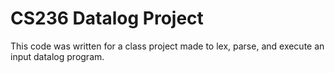 # CS236 Datalog Project

This code was written for a class project made to lex, parse, and execute an input datalog program.

